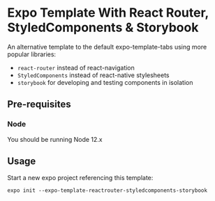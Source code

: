 # Expo Template With React Router, StyledComponents & Storybook

An alternative template to the default expo-template-tabs using more popular libraries:

- `react-router` instead of react-navigation
- `StyledComponents` instead of react-native stylesheets
- `storybook` for developing and testing components in isolation

## Pre-requisites

### Node

You should be running Node 12.x

## Usage

Start a new expo project referencing this template:

```
expo init --expo-template-reactrouter-styledcomponents-storybook
```
